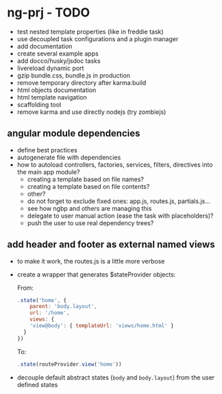 ng-prj - TODO
=============

*   test nested template properties (like in freddie task)
*   use decoupled task configurations and a plugin manager
*   add documentation
*   create several example apps
*   add docco/husky/jsdoc tasks
*   livereload dynamic port
*   gzip bundle.css, bundle.js in production
*   remove temporary directory after karma:build
*   html objects documentation
*   html template navigation
*   scaffolding tool
*   remove karma and use directly nodejs (try zombiejs)

angular module dependencies
---------------------------

*   define best practices
*   autogenerate file with dependencies
*   how to autoload controllers, factories, services, filters, directives
    into the main app module?
    *   creating a template based on file names?
    *   creating a template based on file contents?
    *   other?
    *   do not forget to exclude fixed ones: app.js, routes.js, partials.js...
    *   see how ngbp and others are managing this
    *   delegate to user manual action (ease the task with placeholders)?
    *   push the user to use real dependency trees?

add header and footer as external named views
---------------------------------------------

*   to make it work, the routes.js is a little more verbose
*   create a wrapper that generates $stateProvider objects:

    From:

    ```js
    .state('home', {
  		parent: 'body.layout',
  		url: '/home',
  		views: {
        'view@body': { templateUrl: 'views/home.html' }
      }
  	})
    ```

    To:

    ```js
    .state(routeProvider.view('home'))
    ```

*   decouple default abstract states (`body` and `body.layout`) from the
    user defined states

